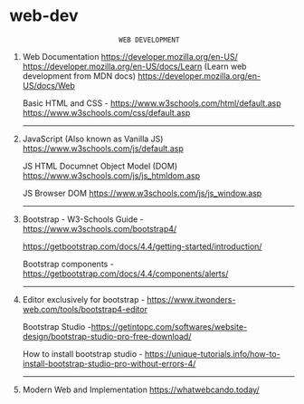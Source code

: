 # web-dev

                               WEB DEVELOPMENT

1. Web Documentation
   https://developer.mozilla.org/en-US/
   https://developer.mozilla.org/en-US/docs/Learn (Learn web development from MDN docs)
   https://developer.mozilla.org/en-US/docs/Web
   
   Basic HTML and CSS - 
   https://www.w3schools.com/html/default.asp
   https://www.w3schools.com/css/default.asp
   
   --------------------------------------------------
   
2. JavaScript (Also known as Vanilla JS)
   https://www.w3schools.com/js/default.asp

   JS HTML Documnet Object Model (DOM)
   https://www.w3schools.com/js/js_htmldom.asp

   JS Browser DOM
   https://www.w3schools.com/js/js_window.asp

   --------------------------------------------------

3. Bootstrap - W3-Schools Guide - https://www.w3schools.com/bootstrap4/

   https://getbootstrap.com/docs/4.4/getting-started/introduction/ 

   Bootstrap components - https://getbootstrap.com/docs/4.4/components/alerts/

   --------------------------------------------------

4. Editor exclusively for bootstrap - https://www.itwonders-web.com/tools/bootstrap4-editor

   Bootstrap Studio -https://getintopc.com/softwares/website-design/bootstrap-studio-pro-free-download/

   How to install bootstrap studio -
   https://unique-tutorials.info/how-to-install-bootstrap-studio-pro-without-errors-4/

   --------------------------------------------------

5. Modern Web and Implementation
   https://whatwebcando.today/

